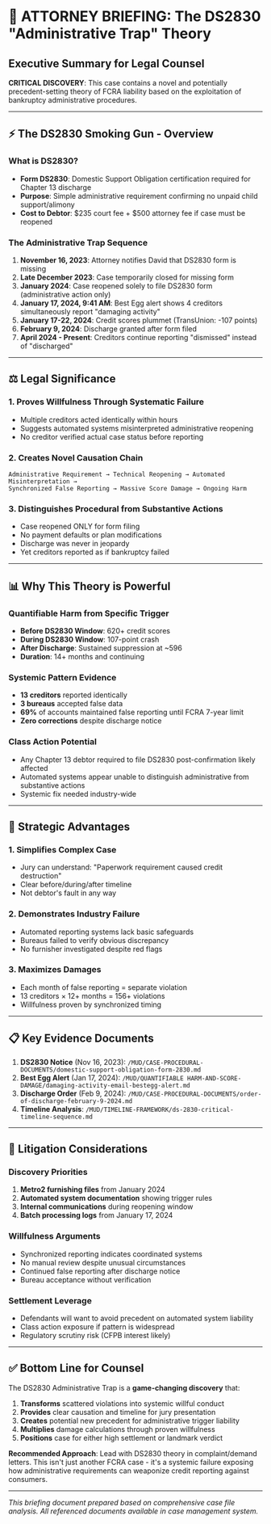 # 🔴 ATTORNEY BRIEFING: The DS2830 "Administrative Trap" Theory
## Executive Summary for Legal Counsel

**CRITICAL DISCOVERY**: This case contains a novel and potentially precedent-setting theory of FCRA liability based on the exploitation of bankruptcy administrative procedures.

---

## ⚡ The DS2830 Smoking Gun - Overview

### What is DS2830?
- **Form DS2830**: Domestic Support Obligation certification required for Chapter 13 discharge
- **Purpose**: Simple administrative requirement confirming no unpaid child support/alimony
- **Cost to Debtor**: $235 court fee + $500 attorney fee if case must be reopened

### The Administrative Trap Sequence

1. **November 16, 2023**: Attorney notifies David that DS2830 form is missing
2. **Late December 2023**: Case temporarily closed for missing form
3. **January 2024**: Case reopened solely to file DS2830 form (administrative action only)
4. **January 17, 2024, 9:41 AM**: Best Egg alert shows 4 creditors simultaneously report "damaging activity"
5. **January 17-22, 2024**: Credit scores plummet (TransUnion: -107 points)
6. **February 9, 2024**: Discharge granted after form filed
7. **April 2024 - Present**: Creditors continue reporting "dismissed" instead of "discharged"

---

## ⚖️ Legal Significance

### 1. **Proves Willfulness Through Systematic Failure**
- Multiple creditors acted identically within hours
- Suggests automated systems misinterpreted administrative reopening
- No creditor verified actual case status before reporting

### 2. **Creates Novel Causation Chain**
```
Administrative Requirement → Technical Reopening → Automated Misinterpretation → 
Synchronized False Reporting → Massive Score Damage → Ongoing Harm
```

### 3. **Distinguishes Procedural from Substantive Actions**
- Case reopened ONLY for form filing
- No payment defaults or plan modifications
- Discharge was never in jeopardy
- Yet creditors reported as if bankruptcy failed

---

## 📊 Why This Theory is Powerful

### Quantifiable Harm from Specific Trigger
- **Before DS2830 Window**: 620+ credit scores
- **During DS2830 Window**: 107-point crash
- **After Discharge**: Sustained suppression at ~596
- **Duration**: 14+ months and continuing

### Systemic Pattern Evidence
- **13 creditors** reported identically
- **3 bureaus** accepted false data
- **69%** of accounts maintained false reporting until FCRA 7-year limit
- **Zero corrections** despite discharge notice

### Class Action Potential
- Any Chapter 13 debtor required to file DS2830 post-confirmation likely affected
- Automated systems appear unable to distinguish administrative from substantive actions
- Systemic fix needed industry-wide

---

## 🎯 Strategic Advantages

### 1. **Simplifies Complex Case**
- Jury can understand: "Paperwork requirement caused credit destruction"
- Clear before/during/after timeline
- Not debtor's fault in any way

### 2. **Demonstrates Industry Failure**
- Automated reporting systems lack basic safeguards
- Bureaus failed to verify obvious discrepancy
- No furnisher investigated despite red flags

### 3. **Maximizes Damages**
- Each month of false reporting = separate violation
- 13 creditors × 12+ months = 156+ violations
- Willfulness proven by synchronized timing

---

## 📋 Key Evidence Documents

1. **DS2830 Notice** (Nov 16, 2023): `/MUD/CASE-PROCEDURAL-DOCUMENTS/domestic-support-obligation-form-2830.md`
2. **Best Egg Alert** (Jan 17, 2024): `/MUD/QUANTIFIABLE HARM-AND-SCORE-DAMAGE/damaging-activity-email-bestegg-alert.md`
3. **Discharge Order** (Feb 9, 2024): `/MUD/CASE-PROCEDURAL-DOCUMENTS/order-of-discharge-february-9-2024.md`
4. **Timeline Analysis**: `/MUD/TIMELINE-FRAMEWORK/ds-2830-critical-timeline-sequence.md`

---

## 🚨 Litigation Considerations

### Discovery Priorities
1. **Metro2 furnishing files** from January 2024
2. **Automated system documentation** showing trigger rules
3. **Internal communications** during reopening window
4. **Batch processing logs** from January 17, 2024

### Willfulness Arguments
- Synchronized reporting indicates coordinated systems
- No manual review despite unusual circumstances
- Continued false reporting after discharge notice
- Bureau acceptance without verification

### Settlement Leverage
- Defendants will want to avoid precedent on automated system liability
- Class action exposure if pattern is widespread
- Regulatory scrutiny risk (CFPB interest likely)

---

## ✅ Bottom Line for Counsel

The DS2830 Administrative Trap is a **game-changing discovery** that:

1. **Transforms** scattered violations into systemic willful conduct
2. **Provides** clear causation and timeline for jury presentation
3. **Creates** potential new precedent for administrative trigger liability
4. **Multiplies** damage calculations through proven willfulness
5. **Positions** case for either high settlement or landmark verdict

**Recommended Approach**: Lead with DS2830 theory in complaint/demand letters. This isn't just another FCRA case - it's a systemic failure exposing how administrative requirements can weaponize credit reporting against consumers.

---

*This briefing document prepared based on comprehensive case file analysis. All referenced documents available in case management system.*